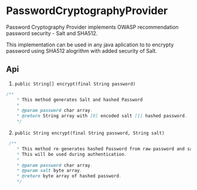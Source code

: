 # PasswordCryptographyProvider
Password Cryptography Provider implements OWASP recommendation password security - Salt and SHA512.

This implementation can be used in any java aplication to to encrypty password using SHA512 alogrithm with added security of Salt.

## Api 
1. ``` public String[] encrypt(final String password) ```

``` java 
/**
    * This method generates Salt and hashed Password
    *
    * @param password char array.
    * @return String array with [0] encoded salt [1] hashed password.
    */
```
2. ``` public String encrypt(final String password, String salt) ```

``` java 
 /**
    * This method re-generates hashed Password from raw-password and salt.
    * This will be used during authentication.
    *
    * @param password char array.
    * @param salt byte array.
    * @return byte array of hashed password.
    */
```
  


